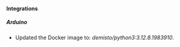 
#### Integrations

##### Arduino

- Updated the Docker image to: *demisto/python3:3.12.8.1983910*.

